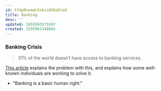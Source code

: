 ```yaml
---
id: kfdp8nomdx5xkvi036ahle6
title: Banking
desc: ''
updated: 1655593575507
created: 1595961348801
---
```


### Banking Crisis

> 31% of the world doesn’t have access to banking services.
>

[This article](https://entrepreneurshandbook.co/the-winklevoss-twins-are-gods-compared-to-mark-zuckerberg-673c4c25898f) explains the problem with this, and explains how some well-known individuals are working to solve it.

- "Banking is a basic human right."
